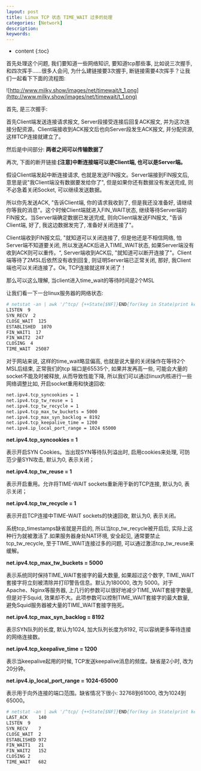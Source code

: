```yaml
---
layout: post
title: Linux TCP 状态 TIME_WAIT 过多的处理
categories: [Network]
description: 
keywords: 
---
```



* content
{:toc}




首先处理这个问题, 我们要知道一些网络知识, 要知道tcp那些事, 比如说三次握手, 和四次挥手......很多人会问, 为什么建链接要3次握手, 断链接需要4次挥手？让我们一起看下下面的流程图: 

![http://www.milky.show/images/net/timewait/t_1.png](http://www.milky.show/images/net/timewait/t_1.png)

首先, 是三次握手: 

首先Client端发送连接请求报文, Server段接受连接后回复ACK报文, 并为这次连接分配资源。Client端接收到ACK报文后也向Server段发生ACK报文, 并分配资源, 这样TCP连接就建立了。

然后是中间部分:  **两者之间可以传输数据了**

再次, 下面的断开链接:**[注意]中断连接端可以是Client端, 也可以是Server端。**

假设Client端发起中断连接请求, 也就是发送FIN报文。Server端接到FIN报文后, 意思是说"我Client端没有数据要发给你了", 但是如果你还有数据没有发送完成, 则不必急着关闭Socket, 可以继续发送数据。

所以你先发送ACK, "告诉Client端, 你的请求我收到了, 但是我还没准备好, 请继续你等我的消息"。这个时候Client端就进入FIN_WAIT状态, 继续等待Server端的FIN报文。当Server端确定数据已发送完成, 则向Client端发送FIN报文, "告诉Client端, 好了, 我这边数据发完了, 准备好关闭连接了"。

Client端收到FIN报文后, "就知道可以关闭连接了, 但是他还是不相信网络, 怕Server端不知道要关闭, 所以发送ACK后进入TIME_WAIT状态, 如果Server端没有收到ACK则可以重传。“, Server端收到ACK后, "就知道可以断开连接了"。Client端等待了2MSL后依然没有收到回复, 则证明Server端已正常关闭, 那好, 我Client端也可以关闭连接了。Ok, TCP连接就这样关闭了！

那么可以这么理解, 当client进入time_wait的等待时间是2个MSL

让我们看一下一台linux服务器的网络状态: 

```bash
# netstat -an | awk '/^tcp/ {++State[$NF]}END{for(key in State)print key "\t" State[key]}'LAST_ACK  7
LISTEN  9
SYN_RECV  2
CLOSE_WAIT  125
ESTABLISHED  1070
FIN_WAIT1  17
FIN_WAIT2  247
CLOSING  4
TIME_WAIT  25087
```

对于网站来说, 这样的time_wait略显偏高, 也就是说大量的关闭操作在等待2个MSL后结束, 正常我们的tcp 端口是65535个, 如果并发再高一些, 可能会大量的socket不能及时被释放, 从而导致性能下降, 所以我们可以通过linux内核进行一些网络调整比如, 开启socket重用和快速回收: 

```bash
net.ipv4.tcp_syncookies = 1
net.ipv4.tcp_tw_reuse = 1
net.ipv4.tcp_tw_recycle = 1
net.ipv4.tcp_max_tw_buckets = 5000
net.ipv4.tcp_max_syn_backlog = 8192
net.ipv4.tcp_keepalive_time = 1200
net.ipv4.ip_local_port_range = 1024 65000
```

**net.ipv4.tcp_syncookies = 1**

表示开启SYN Cookies。当出现SYN等待队列溢出时, 启用cookies来处理, 可防范少量SYN攻击, 默认为0, 表示关闭；

**net.ipv4.tcp_tw_reuse = 1**

表示开启重用。允许将TIME-WAIT sockets重新用于新的TCP连接, 默认为0, 表示关闭；

**net.ipv4.tcp_tw_recycle = 1**

表示开启TCP连接中TIME-WAIT sockets的快速回收, 默认为0, 表示关闭。

系统tcp_timestamps缺省就是开启的, 所以当tcp_tw_recycle被开启后, 实际上这种行为就被激活了.如果服务器身处NAT环境, 安全起见, 通常要禁止tcp_tw_recycle, 至于TIME_WAIT连接过多的问题, 可以通过激活tcp_tw_reuse来缓解。

**net.ipv4.tcp_max_tw_buckets = 5000**

表示系统同时保持TIME_WAIT套接字的最大数量, 如果超过这个数字, TIME_WAIT套接字将立刻被清除并打印警告信息。默认为180000, 改为 5000。对于Apache、Nginx等服务器, 上几行的参数可以很好地减少TIME_WAIT套接字数量, 但是对于Squid, 效果却不大。此项参数可以控制TIME_WAIT套接字的最大数量, 避免Squid服务器被大量的TIME_WAIT套接字拖死。

**net.ipv4.tcp_max_syn_backlog = 8192**

表示SYN队列的长度, 默认为1024, 加大队列长度为8192, 可以容纳更多等待连接的网络连接数。

**net.ipv4.tcp_keepalive_time = 1200**

表示当keepalive起用的时候, TCP发送keepalive消息的频度。缺省是2小时, 改为20分钟。

**net.ipv4.ip_local_port_range = 1024-65000**

表示用于向外连接的端口范围。缺省情况下很小: 32768到61000, 改为1024到65000。

```bash
# netstat -an | awk '/^tcp/ {++State[$NF]}END{for(key in State)print key "\t" State[key]}'
LAST_ACK	140
LISTEN	9
SYN_RECV	7
CLOSE_WAIT	2
ESTABLISHED	972
FIN_WAIT1	21
FIN_WAIT2	152
CLOSING	2
TIME_WAIT	682
```


